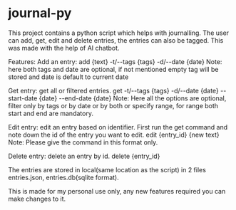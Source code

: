 # journal-py
This project contains a python script which helps with journalling. The user can add, get, edit and delete entries, the entries can also be tagged. This was made with the help of AI chatbot.

Features:
Add an entry:
add {text} -t/--tags {tags} -d/--date {date}
  Note: here both tags and date are optional, if not mentioned empty tag will be stored and date is default to current date

Get entry: get all or filtered entries.
get -t/--tags {tags} -d/--date {date} --start-date {date} --end-date {date}
  Note: Here all the options are optional, filter only by tags or by date or by both or specify range, for range both start and end are mandatory.

Edit entry: edit an entry based on identifier. First run the get command and note down the id of the entry you want to edit.
edit {entry_id} {new text}
  Note: Please give the command in this format only.

Delete entry: delete an entry by id.
delete {entry_id}

The entries are stored in local(same location as the script) in 2 files entries.json, entries.db(sqlite format).

This is made for my personal use only, any new features required you can make changes to it.
